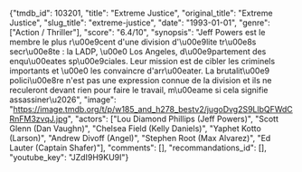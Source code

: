 {"tmdb_id": 103201, "title": "Extreme Justice", "original_title": "Extreme Justice", "slug_title": "extreme-justice", "date": "1993-01-01", "genre": ["Action / Thriller"], "score": "6.4/10", "synopsis": "Jeff Powers est le membre le plus r\u00e9cent d'une division d'\u00e9lite tr\u00e8s secr\u00e8te : la LADP, \u00e0 Los Angeles, d\u00e9partement des enqu\u00eates sp\u00e9ciales. Leur mission est de cibler les criminels importants et \u00e0 les convaincre d'arr\u00eater. La brutalit\u00e9 polici\u00e8re n'est pas une expression connue de la division et ils ne reculeront devant rien pour faire le travail, m\u00eame si cela signifie assassiner\u2026", "image": "https://image.tmdb.org/t/p/w185_and_h278_bestv2/jugoDvg2S9LlbQFWdCRnFM3zvqJ.jpg", "actors": ["Lou Diamond Phillips (Jeff Powers)", "Scott Glenn (Dan Vaughn)", "Chelsea Field (Kelly Daniels)", "Yaphet Kotto (Larson)", "Andrew Divoff (Angel)", "Stephen Root (Max Alvarez)", "Ed Lauter (Captain Shafer)"], "comments": [], "recommandations_id": [], "youtube_key": "JZdI9H9KU9I"}